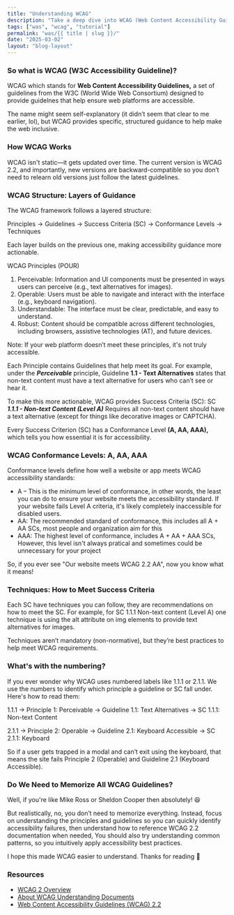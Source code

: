 ```yaml
---
title: "Understanding WCAG"
description: "Take a deep dive into WCAG (Web Content Accessibility Guidelines) and its structure."
tags: ["was", "wcag", "tutorial"]
permalink: "was/{{ title | slug }}/"
date: "2025-03-02"
layout: "blog-layout"
---
```


<div class="blog">

  <h3>So what is <abbr>WCAG</abbr> (W3C Accessibility Guideline)?</h3>
  <p>WCAG which stands for <strong>Web Content Accessibility Guidelines,</strong> a set of guidelines from the W3C (World Wide Web Consortium) designed to provide guidelnes that help ensure web platforms are accessible.</p>
  <p>The name might seem self-explanatory (it didn’t seem that clear to me earlier, lol), but WCAG provides specific, structured guidance to help make the web inclusive.</p>
  
  <h3>How WCAG Works</h3>
  <p>WCAG isn't static—it gets updated over time. The current version is WCAG 2.2, and importantly, new versions are backward-compatible so you don’t need to relearn old versions just follow the latest guidelines.</p>

  <h3>WCAG Structure: Layers of Guidance</h3>
  <p>The WCAG framework follows a layered structure:</p>
  <p class="font-bold">Principles →  Guidelines → Success Criteria (SC) → Conformance Levels → Techniques</p>
  <p>Each layer builds on the previous one, making accessibility guidance more actionable.</p>
  
  <p>WCAG Principles (POUR)</p>
  <ol>
    <li>Perceivable: Information and UI components must be presented in ways users can perceive (e.g., text alternatives for images).</li>
    <li>Operable: Users must be able to navigate and interact with the interface (e.g., keyboard navigation).</li>
    <li>Understandable: The interface must be clear, predictable, and easy to understand.</li>
    <li>Robust: Content should be compatible across different technologies, including browsers, assistive technologies (AT), and future devices.</li>
  </ol>

  <p class="dark:bg-dark-gray/50 bg-gray/50 p-4 rounded-xl"> Note: If your web platform doesn’t meet these principles, it's not truly accessible.</p>

  <p>Each Principle contains Guidelines that help meet its goal. For example, under the <strong><em>Perceivable</em></strong> principle, Guideline <strong>1.1 - Text Alternatives</strong> states that non-text content must have a text alternative for users who can’t see or hear it.</p>

  <p>To make this more actionable, WCAG provides Success Criteria (SC): SC <strong><em>1.1.1 - Non-text Content (Level A)</em></strong> Requires all non-text content should have a text alternative (except for things like decorative images or CAPTCHA).</p>
  <p>Every Success Criterion (SC) has a Conformance Level <strong>(A, AA, AAA),</strong> which tells you how essential it is for accessibility.</p>

  <h3>WCAG Conformance Levels: A, AA, AAA</h3>
  <p>Conformance levels define how well a website or app meets WCAG accessibility standards:</p>
  <ul>
    <li>A – This is the minimum level of conformance, in other words, the least you can do to ensure your website meets the accessibility standard. If your website fails Level A criteria, it's likely completely inaccessible for disabled users.</li>
    <li>AA: The recommended standard of conformance, this includes all A + AA SCs, most people and organization aim for this</li>
    <li>AAA: The highest level of conformance, includes A + AA + AAA SCs, However, this level isn't always pratical and sometimes could be unnecessary for your project</li>
  </ul>
  <p class="dark:bg-dark-gray/50 bg-gray/50 p-4 rounded-xl">So, if you ever see "Our website meets WCAG 2.2 AA", now you know what it means!</p>

  <h3>Techniques: How to Meet Success Criteria</h3>
  <p>Each SC have techniques you can follow, they are recommendations on how to meet the SC. For example, for SC 1.1.1 Non-text content (Level A) one technique is using the alt attribute on img elements to provide text alternatives for images.</p>

  <p class="dark:bg-dark-gray/50 bg-gray/50 p-4 rounded-xl">Techniques aren’t mandatory (non-normative), but they’re best practices to help meet WCAG requirements.</p>

  <h3>What's with the numbering?</h3>

  <p>If you ever wonder why WCAG uses numbered labels like 1.1.1 or 2.1.1. We use the numbers to identify which principle a guideline or SC fall under. Here's how to read them:</p>

  <p>1.1.1 → Principle 1: Perceivable → Guideline 1.1: Text Alternatives → SC 1.1.1: Non-text Content</p>
  <p>2.1.1 → Principle 2: Operable → Guideline 2.1: Keyboard Accessible → SC 2.1.1: Keyboard</p>

  <p class="dark:bg-dark-gray/50 bg-gray/50 p-4 rounded-xl">So if a user gets trapped in a modal and can’t exit using the keyboard, that means the site fails Principle 2 (Operable) and Guideline 2.1 (Keyboard Accessible).</p>

  <h3>Do We Need to Memorize All WCAG Guidelines?</h3>
  <p>Well, if you're like Mike Ross or Sheldon Cooper then absolutely! <span aria-hidden="true">😆</span></p>
  <p>But realistically, no, you don’t need to memorize everything. Instead, focus on understanding the principles and guidelines so you can quickly identify accessibility failures, then understand how to reference WCAG 2.2 documentation when needed, You should also try understanding common patterns, so you intuitively apply accessibility best practices.</p>

  <p>I hope this made WCAG easier to understand. Thanks for reading <span aria-hidden="true">💙</span></p>

  <h3>Resources</h3>
  <ul>
    <li><a href="https://www.w3.org/WAI/standards-guidelines/wcag/" target="_blank" rel="noopener noreferrer">WCAG 2 Overview</a></li>
    <li><a href="https://www.w3.org/WAI/WCAG22/Understanding/about" target="_blank" rel="noopener noreferrer">About WCAG Understanding Documents</a></li>
    <li><a href="https://www.w3.org/TR/WCAG22/" target="_blank" rel="noopener noreferrer">Web Content Accessibility Guidelines (WCAG) 2.2</a></li>
  </ul>
<div>
